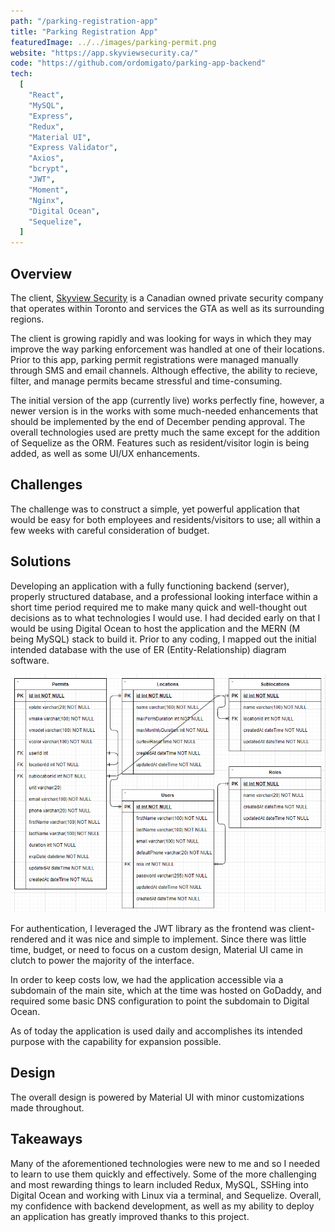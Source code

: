 ```yaml
---
path: "/parking-registration-app"
title: "Parking Registration App"
featuredImage: ../../images/parking-permit.png
website: "https://app.skyviewsecurity.ca/"
code: "https://github.com/ordomigato/parking-app-backend"
tech:
  [
    "React",
    "MySQL",
    "Express",
    "Redux",
    "Material UI",
    "Express Validator",
    "Axios",
    "bcrypt",
    "JWT",
    "Moment",
    "Nginx",
    "Digital Ocean",
    "Sequelize",
  ]
---
```


## Overview

<p>
The client, <a href="https://skyviewsecurity.ca/" target="_blank">Skyview Security</a> is a Canadian owned private security company that operates within Toronto and services the GTA as well as its surrounding regions.

The client is growing rapidly and was looking for ways in which they may improve the way parking enforcement was handled at one of their locations. Prior to this app, parking permit registrations were managed manually through SMS and email channels. Although effective, the ability to recieve, filter, and manage permits became stressful and time-consuming.

</p>

<div class="bg-green-50 p-10 mb-8 shadow-md rounded">
<p class="notice">
The initial version of the app (currently live) works perfectly fine, however, a newer version is in the works with some much-needed enhancements that should be implemented by the end of December pending approval. The overall technologies used are pretty much the same except for the addition of Sequelize as the ORM. Features such as resident/visitor login is being added, as well as some UI/UX enhancements.
</p>
</div>

## Challenges

<p>
The challenge was to construct a simple, yet powerful application that would be easy for both employees and residents/visitors to use; all within a few weeks with careful consideration of budget.
</p>

## Solutions

<p>
Developing an application with a fully functioning backend (server), properly structured database, and a professional looking interface within a short time period required me to make many quick and well-thought out decisions as to what technologies I would use. I had decided early on that I would be using Digital Ocean to host the application and the MERN (M being MySQL) stack to build it. Prior to any coding, I mapped out the initial intended database with the use of ER (Entity-Relationship) diagram software.
</p>

![ER relationships](../../images/er-diagram.png)

<p>
For authentication, I leveraged the JWT library as the frontend was client-rendered and it was nice and simple to implement. Since there was little time, budget, or need to focus on a custom design, Material UI came in clutch to power the majority of the interface.
</p>

<p>
In order to keep costs low, we had the application accessible via a subdomain of the main site, which at the time was hosted on GoDaddy, and required some basic DNS configuration to point the subdomain to Digital Ocean. 
</p>

<p>
As of today the application is used daily and accomplishes its intended purpose with the capability for expansion possible.
</p>

## Design

<p>
The overall design is powered by Material UI with minor customizations made throughout.
</p>

## Takeaways

Many of the aforementioned technologies were new to me and so I needed to learn to use them quickly and effectively. Some of the more challenging and most rewarding things to learn included Redux, MySQL, SSHing into Digital Ocean and working with Linux via a terminal, and Sequelize. Overall, my confidence with backend development, as well as my ability to deploy an application has greatly improved thanks to this project.
